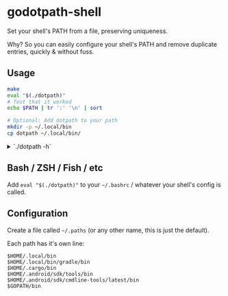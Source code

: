 <!--
SPDX-FileCopyrightText: 2023 froggie <legal@frogg.ie>

SPDX-License-Identifier: OSL-3.0
-->

# godotpath-shell
Set your shell's PATH from a file, preserving uniqueness.

Why? So you can easily configure your shell's PATH and remove duplicate entries, quickly & without fuss.

## Usage

```bash
make
eval "$(./dotpath)"
# Test that it worked
echo $PATH | tr ':' '\n' | sort

# Optional: Add dotpath to your path
mkdir -p ~/.local/bin
cp dotpath ~/.local/bin/
```

<details>
    <summary>
        `./dotpath -h`
    </summary>

```
Usage of ./dotpath:
  -allowInvalid
        Add invalid directories to PATH
  -allowMissing
        Add non-existent directories to PATH (default true)
  -file string
        The location of your paths file (default "~/.paths")
  -path string
        PATH to add onto (default "$PATH")
```
</details>

## Bash / ZSH / Fish / etc

Add `eval "$(./dotpath)"` to your `~/.bashrc` / whatever your shell's config is called.

## Configuration

Create a file called `~/.paths` (or any other name, this is just the default).

Each path has it's own line:
```
$HOME/.local/bin
$HOME/.local/bin/gradle/bin
$HOME/.cargo/bin
$HOME/.android/sdk/tools/bin
$HOME/.android/sdk/cmdline-tools/latest/bin
$GOPATH/bin
```
